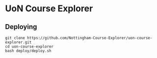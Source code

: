 # UoN Course Explorer

## Deploying
```
git clone https://github.com/Nottingham-Course-Explorer/uon-course-explorer.git
cd uon-course-explorer
bash deploy/deploy.sh
```

